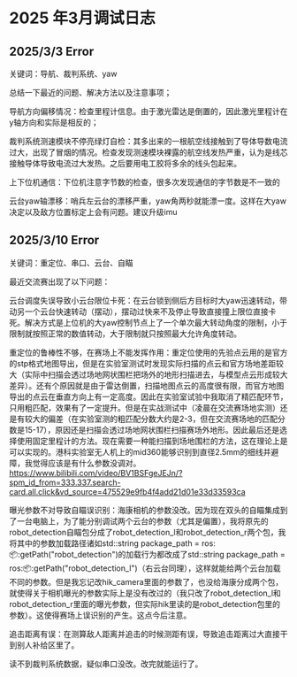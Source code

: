 # 2025 年3月调试日志

## 2025/3/3  Error

关键词：导航、裁判系统、yaw

总结一下最近的问题、解决方法以及注意事项；

导航方向偏移情况：检查里程计信息。由于激光雷达是倒置的，因此激光里程计在y轴方向和实际是相反的；

裁判系统测速模块不停亮绿灯自检：其多出来的一根航空线接触到了导体导数电流过大，出现了冒烟的情况。检查发现测速模块裸露的航空线发热严重，认为是线芯接触导体导致电流过大发热。之后要用电工胶将多余的线头包起来。

上下位机通信：下位机注意字节数的检查，很多次发现通信的字节数是不一致的

云台yaw轴漂移：哨兵左云台的漂移严重，yaw角两秒就能漂一度。这样在大yaw决定以及敌方位置标定上会有问题。建议升级imu


## 2025/3/10  Error

关键词：重定位、串口、云台、自瞄

最近交流赛出现了以下问题：

云台调度失误导致小云台限位卡死：在云台锁到侧后方目标时大yaw迅速转动，带动另一个云台快速转动（摆动），摆动过快来不及停止导致直接撞上限位直接卡死。解决方式是上位机的大yaw控制节点上了一个单次最大转动角度的限制，小于限制就按照正常的数值转动，大于限制就只按照最大允许角度转动。

重定位的鲁棒性不够，在赛场上不能发挥作用：重定位使用的先验点云用的是官方的stp格式地图导出，但是在实验室测试时发现实际扫描的点云和官方场地差距较大（实际中扫描会透过场地网状围栏把场外的地形扫描进去，与模型点云形成较大差异）。还有个原因就是由于雷达倒置，扫描地图点云的高度很有限，而官方地图导出的点云在垂直方向上有一定高度。因此在实验室试验中我取消了精匹配环节，只用粗匹配，效果有了一定提升。但是在实战测试中（凌晨在交流赛场地实测）还是有较大的偏差（在实验室测的粗匹配分数大约是2-3，但在交流赛场地的匹配分数是15-17），原因还是扫描会透过场地网状围栏扫描赛场外地形。因此最后还是选择使用固定里程计的方法。现在需要一种能扫描到场地围栏的方法，这在理论上是可以实现的。港科实验室无人机上的mid360能够识别到直径2.5mm的细线并避障，我觉得应该是有什么参数没调对。https://www.bilibili.com/video/BV1BSFgeJEJn/?spm_id_from=333.337.search-card.all.click&vd_source=475529e9fb4f4add21d01e33d33593ca

曝光参数不对导致自瞄误识别：海康相机的参数没改。因为现在双头的自瞄集成到了一台电脑上，为了能分别调试两个云台的参数（尤其是偏置），我将原先的robot_detection自瞄包分成了robot_detection_l和robot_detection_r两个包，我将其中的参数加载路径诸如std::string package_path = ros::package::getPath("robot_detection")的加载行为都改成了std::string package_path = ros::package::getPath("robot_detection_l")（右云台同理），这样就能给两个云台加载不同的参数。但是我忘记改hik_camera里面的参数了，也没给海康分成两个包，就使得关于相机曝光的参数实际上是没有改过的（我只改了robot_detection_l和robot_detection_r里面的曝光参数，但实际hik里读的是robot_detection包里的参数）。这使得赛场上误识别的产生。这点今后注意。

追击距离有误：在测算敌人距离并追击的时候测距有误，导致追击距离过大直接干到别人补给区里了。

读不到裁判系统数据，疑似串口没改。改完就能运行了。


